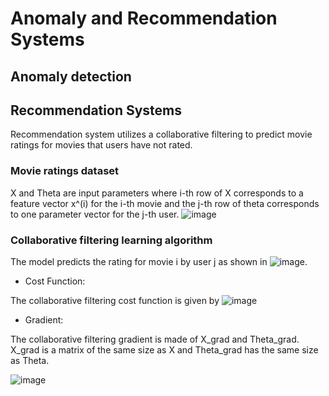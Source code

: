 # Anomaly and Recommendation Systems 

## Anomaly detection

## Recommendation Systems
Recommendation system utilizes a collaborative filtering to predict movie ratings for movies that users have not rated. 

### Movie ratings dataset 
X and Theta are input parameters where i-th row of X corresponds to a feature vector x^(i) for the i-th movie and the j-th row of theta corresponds to one parameter vector for the j-th user.
![image](https://user-images.githubusercontent.com/26426412/33538982-f9010142-d878-11e7-974f-7eb3b7145abc.png)

### Collaborative filtering learning algorithm
The model predicts the rating for movie i by user j as shown in ![image](https://user-images.githubusercontent.com/26426412/33539163-cd55c360-d879-11e7-9bd4-0d055e94feb7.png).

* Cost Function:


The collaborative filtering cost function is given by
![image](https://user-images.githubusercontent.com/26426412/33539451-5547a634-d87b-11e7-9fcc-671873796e74.png)

* Gradient:


The collaborative filtering gradient is made of X_grad and Theta_grad. X_grad is a matrix of the same size as X and Theta_grad 
has the same size as Theta. 

![image](https://user-images.githubusercontent.com/26426412/33539686-908333ca-d87c-11e7-8b44-04a09b922492.png)

